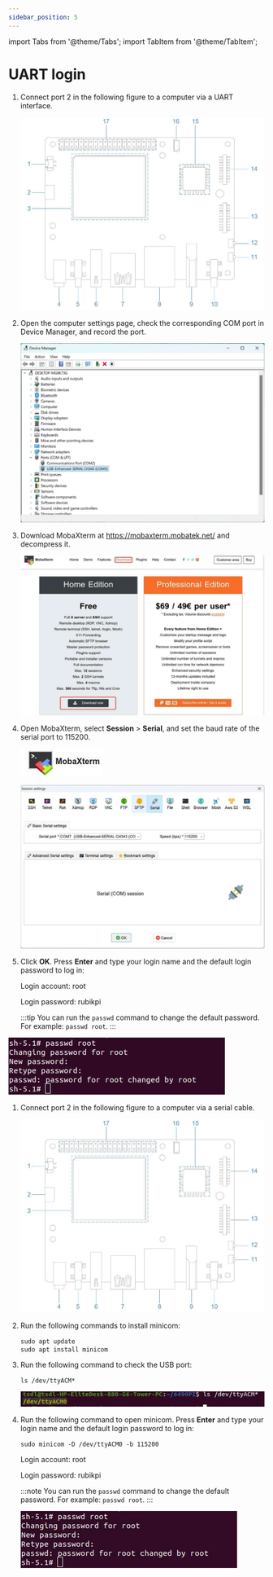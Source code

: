 ```yaml
---
sidebar_position: 5
---
```


import Tabs from '@theme/Tabs';
import TabItem from '@theme/TabItem';

# UART login

<Tabs>
<TabItem value="windows" label="Windows">

1. Connect port 2 in the following figure to a computer via a UART interface.

   ![](img/image-44.jpg)

2. Open the computer settings page, check the corresponding COM port in Device Manager, and record the port.

   ![](img/image-47.jpg)

3) Download MobaXterm at https://mobaxterm.mobatek.net/ and decompress it.

   ![](img/image-49.jpg)

4) Open MobaXterm, select **Session** > **Serial**, and set the baud rate of the serial port to 115200.

   ![](img/image-48.jpg)

   ![](img/image-42.jpg)

5. Click **OK**. Press **Enter** and type your login name and the default login password to log in:

   <p>Login account: root</p>
   <p>Login password: rubikpi</p>
   
   :::tip
   You can run the `passwd` command to change the default password. For example: `passwd root`.
   :::

  ![](img/image-43.jpg)

</TabItem>
<TabItem value="ubuntu" label="Ubuntu">

1. Connect port 2 in the following figure to a computer via a serial cable.

   ![](img/image-41.jpg)

2. Run the following commands to install minicom:

   ```shell
   sudo apt update  
   sudo apt install minicom
   ```

3) Run the following command to check the USB port:

   ```shell
   ls /dev/ttyACM*
   ```

    ![](img/image-69.jpg)

4. Run the following command to open minicom. Press **Enter** and type your login name and the default login password to log in:

   ```shell
   sudo minicom -D /dev/ttyACM0 -b 115200
   ```

   <p>Login account: root</p>
   Login password: rubikpi

   :::note
   You can run the `passwd` command to change the default password. For example: `passwd root`.
   :::

    ![](img/image-67.jpg)

</TabItem>
</Tabs>
